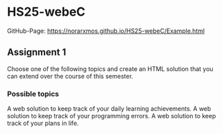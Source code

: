# HS25-webeC

GitHub-Page: https://norarxmos.github.io/HS25-webeC/Example.html

## Assignment 1
Choose one of the following topics and create an HTML solution that you can extend over the course of this semester.

### Possible topics

A web solution to keep track of your daily learning achievements.
A web solution to keep track of your programming errors.
A web solution to keep track of your plans in life.